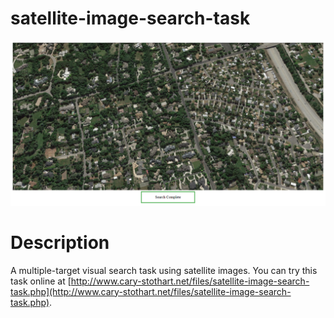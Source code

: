 # satellite-image-search-task

![Satellite Image Search Task](/satellite-image-search-task.png "Satellite Image Search Task")

# Description

A multiple-target visual search task using satellite images. You can try this task online at [http://www.cary-stothart.net/files/satellite-image-search-task.php](http://www.cary-stothart.net/files/satellite-image-search-task.php).
